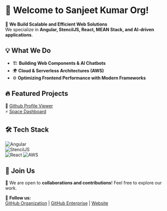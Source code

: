 # 👋 Welcome to Sanjeet Kumar  Org!

🚀 **We Build Scalable and Efficient Web Solutions**  
We specialize in **Angular, StencilJS, React, MEAN Stack, and AI-driven applications**.  

## 💡 What We Do  
- 🏗 **Building Web Components & AI Chatbots**  
- 🌍 **Cloud & Serverless Architectures (AWS)**  
- ⚙️ **Optimizing Frontend Performance with Modern Frameworks**  

## 🔥 Featured Projects  
🚀 [Github Profile Viewer](https://user-profile-viewer-github.netlify.app/)  
⚡ [Space Dashboard](https://space-dashboard-ivory.vercel.app/)  

## 🛠 Tech Stack  
![Angular](https://img.shields.io/badge/Angular-DD0031?style=for-the-badge&logo=angular&logoColor=white)  
![StencilJS](https://img.shields.io/badge/StencilJS-FFCA28?style=for-the-badge&logo=webcomponentsdotorg&logoColor=black)  
![React](https://img.shields.io/badge/React-20232A?style=for-the-badge&logo=react&logoColor=61DAFB) 
![AWS](https://img.shields.io/badge/AWS-232F3E?style=for-the-badge&logo=amazon-aws&logoColor=white)

## 🤝 Join Us  
📢 We are open to **collaborations and contributions**! Feel free to explore our work.  

🔗 **Follow us:**  
[GitHub Organization](https://github.com/sanjeetkumaritoutlook) | [GitHub Enterprise](https://github.com/enterprises/sanjeetkumaritoutlook)  | [Website](https://sanjeetkumarit.netlify.app/)
